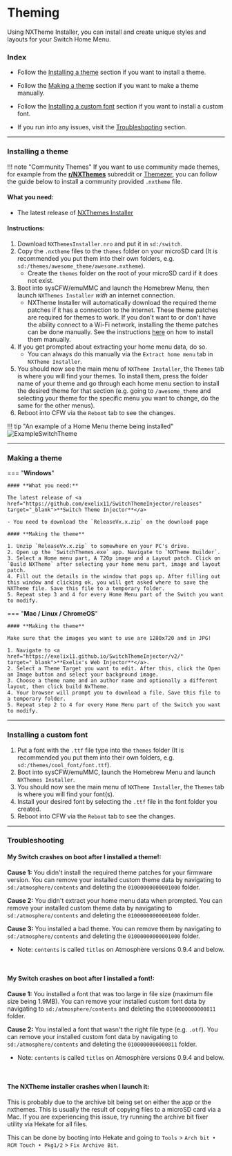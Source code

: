 # Theming

Using NXTheme Installer, you can install and create unique styles and layouts for your Switch Home Menu.

### **Index**

- Follow the [Installing a theme](#installing-a-theme) section if you want to install a theme.

- Follow the [Making a theme](#making-a-theme) section if you want to make a theme manually.

- Follow the [Installing a custom font](#installing-a-custom-font) section if you want to install a custom font.

- If you run into any issues, visit the [Troubleshooting](#troubleshooting) section.

-----

### **Installing a theme**

!!! note "Community Themes"
	If you want to use community made themes, for example from the <a href="https://www.reddit.com/r/NXThemes/" target="_blank">**r/NXThemes**</a> subreddit or [Themezer](https://themezer.net), you can follow the guide below to install a community provided `.nxtheme` file.

#### **What you need:**

- The latest release of [NXThemes Installer](https://github.com/exelix11/SwitchThemeInjector/releases)

#### **Instructions:**

1. Download `NXThemesInstaller.nro` and put it in `sd:/switch`.
1. Copy the `.nxtheme` files to the `themes` folder on your microSD card (It is recommended you put them into their own folders, e.g. `sd:/themes/awesome_theme/awesome.nxtheme`).
	- Create the `themes` folder on the root of your microSD card if it does not exist.
2. Boot into sysCFW/emuMMC and launch the Homebrew Menu, then launch `NXThemes Installer` *with* an internet connection.
    - NXTheme Installer will automatically download the required theme patches if it has a connection to the internet. These theme patches are required for themes to work.
	If you don't want to or don't have the ability connect to a Wi-Fi network, installing the theme patches can be done manually.
	See the instructions [here](https://github.com/exelix11/theme-patches#if-you-dont-want-to-connect-your-console-to-the-internet) on how to install them manually.
3. If you get prompted about extracting your home menu data, do so.
    - You can always do this manually via the `Extract home menu` tab in `NXTheme Installer`.
3. You should now see the main menu of `NXTheme Installer`, the `Themes` tab is where you will find your themes. To install them, press the folder name of your theme and go through each home menu section to install the desired theme for that section (e.g. going to `/awesome_theme` and selecting your theme for the specific menu you want to change, do the same for the other menus).
4. Reboot into CFW via the `Reboot` tab to see the changes.

!!! tip "An example of a Home Menu theme being installed"
    ![ExampleSwitchTheme](../extras/img/switch_theming.jpg)

-----

### **Making a theme**

=== "**Windows**"

    #### **What you need:**

    The latest release of <a href="https://github.com/exelix11/SwitchThemeInjector/releases" target="_blank">**Switch Theme Injector**</a>

    - You need to download the `ReleaseVx.x.zip` on the download page

    #### **Making the theme**

    1. Unzip `ReleaseVx.x.zip` to somewhere on your PC's drive.
    2. Open up the `SwitchThemes.exe` app. Navigate to `NXTheme Builder`.
    3. Select a Home menu part, A 720p image and a Layout patch. Click on `Build NXTheme` after selecting your home menu part, image and layout patch.
    4. Fill out the details in the window that pops up. After filling out this window and clicking ok, you will get asked where to save the NXTheme file. Save this file to a temporary folder.
    5. Repeat step 3 and 4 for every Home Menu part of the Switch you want to modify.

=== "**Mac / Linux / ChromeOS**"

    #### **Making the theme**

    Make sure that the images you want to use are 1280x720 and in JPG!

    1. Navigate to <a href="https://exelix11.github.io/SwitchThemeInjector/v2/" target="_blank">**Exelix's Web Injector**</a>.
    2. Select a Theme Target you want to edit. After this, click the Open an Image button and select your background image.
    3. Choose a theme name and an author name and optionally a different layout, then click build NxTheme.
    4. Your browser will prompt you to download a file. Save this file to a temporary folder.
    5. Repeat step 2 to 4 for every Home Menu part of the Switch you want to modify.

-----

### **Installing a custom font**

1. Put a font with the `.ttf` file type into the `themes` folder (It is recommended you put them into their own folders, e.g. `sd:/themes/cool_font/font.ttf`).
2. Boot into sysCFW/emuMMC, launch the Homebrew Menu and launch `NXThemes Installer`.
3. You should now see the main menu of `NXTheme Installer`, the `Themes` tab is where you will find your font(s).
4. Install your desired font by selecting the `.ttf` file in the font folder you created.
4. Reboot into CFW via the `Reboot` tab to see the changes.


-----

### **Troubleshooting**
#### **My Switch crashes on boot after I installed a theme!:**

**Cause 1:** You didn't install the required theme patches for your firmware version. You can remove your installed custom theme data by navigating to `sd:/atmosphere/contents` and deleting the `01000000000001000` folder.

**Cause 2:** You didn't extract your home menu data when prompted. You can remove your installed custom theme data by navigating to `sd:/atmosphere/contents` and deleting the `01000000000001000` folder.

**Cause 3:** You installed a bad theme. You can remove them by navigating to `sd:/atmosphere/contents` and deleting the `01000000000001000` folder.

- Note: `contents` is called `titles` on Atmosphère versions 0.9.4 and below.

&nbsp;

#### **My Switch crashes on boot after I installed a font!:**

**Cause 1:** You installed a font that was too large in file size (maximum file size being 1.9MB). You can remove your installed custom font data by navigating to `sd:/atmosphere/contents` and deleting the `0100000000000811` folder.

**Cause 2:** You installed a font that wasn't the right file type (e.g. `.otf`). You can remove your installed custom font data by navigating to `sd:/atmosphere/contents` and deleting the `0100000000000811` folder.

- Note: `contents` is called `titles` on Atmosphère versions 0.9.4 and below.

&nbsp;

#### **The NXTheme installer crashes when I launch it:**

This is probably due to the archive bit being set on either the app or the nxthemes. This is usually the result of copying files to a microSD card via a Mac. If you are experiencing this issue, try running the archive bit fixer utility via Hekate for all files.

This can be done by booting into Hekate and going to `Tools` > `Arch bit • RCM Touch • Pkg1/2` > `Fix Archive Bit`.
